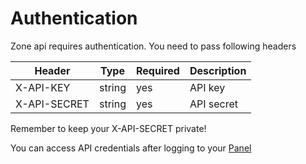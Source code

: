 # Authentication

Zone api requires authentication. You need to pass following headers

Header | Type | Required | Description |
-------- | --------- | -------- | ---  |
X-API-KEY | string | yes | API key
X-API-SECRET | string | yes | API secret


Remember to keep your X-API-SECRET private!

<aside class="notice">
You can access API credentials after logging to your <a href="https://panel.pdfsquid.com/">Panel</a>
</aside>

